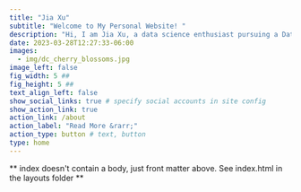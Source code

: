 ```yaml
---
title: "Jia Xu"
subtitle: "Welcome to My Personal Website! "
description: "Hi, I am Jia Xu, a data science enthusiast pursuing a Data Analytics Master of Science in Social Policy degree at the University of Pennsylvania. With experience as a research assistant at the Shen Lab, Perelman School of Medicine and in the political science department at the University of Pennsylvania, I have a proven track record of success in data science roles. I bring a unique combination of technical expertise and strategic vision to every project, and I am committed to leveraging data science to drive positive change."
date: 2023-03-28T12:27:33-06:00
images:
  - img/dc_cherry_blossoms.jpg
image_left: false
fig_width: 5 ##
fig_height: 5 ##
text_align_left: false 
show_social_links: true # specify social accounts in site config
show_action_link: true 
action_link: /about
action_label: "Read More &rarr;"
action_type: button # text, button
type: home
---
```


** index doesn't contain a body, just front matter above.
See index.html in the layouts folder **

